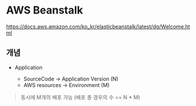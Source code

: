 # AWS Beanstalk

<https://docs.aws.amazon.com/ko_kr/elasticbeanstalk/latest/dg/Welcome.html>

## 개념

- Application

  - SourceCode -> Application Version (N)
  - AWS resources -> Environment (M)

> 동시에 M개의 배포 가능 (배포 총 경우의 수 == N * M)

